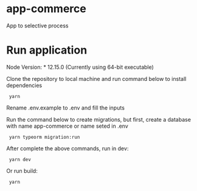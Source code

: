 # app-commerce
App to selective process

# Run application
Node Version: * 12.15.0 (Currently using 64-bit executable)

Clone the repository to local machine and run command below to install dependencies
<pre><code> yarn </pre></code>

Rename .env.example to .env and fill the inputs

Run the command below to create migrations, but first, create a database with name app-commerce or name seted in .env
<pre><code> yarn typeorm migration:run  </pre></code>

After complete the above commands, run in dev: 
<pre><code> yarn dev  </pre></code>

Or run build:
<pre><code> yarn   </pre></code>
